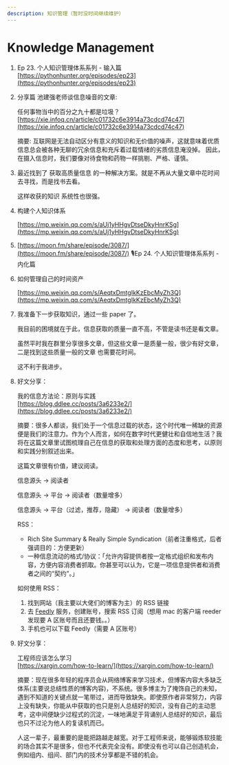 ```yaml
---
description: 知识管理（暂时没时间继续维护）
---
```


# Knowledge Management

1. Ep 23. 个人知识管理体系系列 - 输入篇  [https://pythonhunter.org/episodes/ep23](https://pythonhunter.org/episodes/ep23)
2. 分享篇 池建强老师谈信息噪音的文章:

   任何事物当中的百分之九十都是垃圾？   
   [https://xie.infoq.cn/article/c01732c6e3914a73cdcd74c47](https://xie.infoq.cn/article/c01732c6e3914a73cdcd74c47)

   摘要: 互联网是无法自动区分有意义的知识和无价值的噪声，这就意味着优质信息总会被各种无聊的冗余信息和充斥着过载情绪的劣质信息淹没掉。 因此，在摄入信息时，我们要像对待食物和药物一样挑剔、严格、谨慎。

3. 最近找到了 获取高质量信息 的一种解决方案。就是不再从大量文章中花时间去寻找，而是找书去看。

   这样收获的知识 系统性也很强。

4. 构建个人知识体系

   [https://mp.weixin.qq.com/s/aUj1yHHgvDtseDkyHnrKSg](https://mp.weixin.qq.com/s/aUj1yHHgvDtseDkyHnrKSg)

5. [https://moon.fm/share/episode/3087/](https://moon.fm/share/episode/3087/) 🎙Ep 24. 个人知识管理体系系列 - 内化篇
6. 如何管理自己的时间资产

   [https://mp.weixin.qq.com/s/AeqtxDmtgIkKzEbcMyZh3Q](https://mp.weixin.qq.com/s/AeqtxDmtgIkKzEbcMyZh3Q)

7. 我准备下一步获取知识，通过一些 paper 了。

   我目前的困境就在于此，信息获取的质量一直不高，不管是读书还是看文章。

   虽然平时我在群里分享很多文章，但这些文章一是质量一般，很少有好文章，二是找到这些质量一般的文章 也需要花时间。

   这不利于我进步。

8. 好文分享：

   我的信息方法论：原则与实践   
   [https://blog.ddlee.cc/posts/3a6233e2/](https://blog.ddlee.cc/posts/3a6233e2/)

   摘要：很多人都谈，我们处于一个信息过载的状态，这个时代唯一稀缺的资源便是我们的注意力。作为个人而言，如何在数字时代更健壮和自信地生活？我将在这篇文章里试图梳理自己在信息的获取和处理方面的态度和思考，以原则和实践分别叙述出来。

   这篇文章很有价值，建议阅读。

   信息源头 -&gt; 阅读者

   信息源头 -&gt; 平台 -&gt; 阅读者（数量增多）

   信息源头 -&gt; 平台（过滤，推荐，隐藏） -&gt; 阅读者（数量增多）

   RSS：

   * Rich Site Summary & Really Simple Syndication（前者注重格式，后者强调目的：方便更新）
   * 一种信息流动的格式/协议：「允许内容提供者按一定格式组织和发布内容，方便内容消费者抓取。你甚至可以认为，它是一项信息提供者和消费者之间的“契约”。」

   如何使用 RSS：

   1. 找到网站（我主要以大佬们的博客为主）的 RSS 链接
   2. 去 [Feedly](https://feedly.com/) 服务，创建账号，搜索 RSS 订阅（想用 mac 的客户端 reeder 发现要 A 区账号而且还要钱。。）
   3. 手机也可以下载 Feedly（需要 A 区账号）

9. 好文分享：

   工程师应该怎么学习   
   [https://xargin.com/how-to-learn/](https://xargin.com/how-to-learn/)

   摘要：现在很多年轻的程序员会从网络博客来学习技术，但博客内容大多缺乏体系\(主要说总结性质的博客内容\)，不系统。很多博主为了掩饰自己的未知，遇到不知道的关键点就一笔带过，进而导致缺失。即使原作者非常努力，内容上没有缺失，你能从中获取的也只是别人总结好的知识，没有自己的主动思考，这中间便缺少过程式的沉淀，一味地满足于背诵别人总结好的知识，最后也只不过沦为他人的复读机而已。

   人这一辈子，最重要的是能把路越走越宽。对于工程师来说，能够锻炼软技能的场合其实不是很多，但也不代表完全没有。即使没有也可以自己创造机会，例如组内、组间、部门内的技术分享都是不错的机会。

